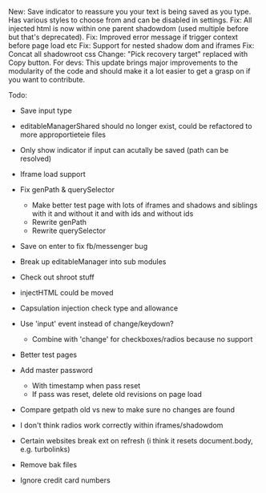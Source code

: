 New: Save indicator to reassure you your text is being saved as you type. Has various styles to choose from and can be disabled in settings.
Fix: All injected html is now within one parent shadowdom (used multiple before but that's deprecated).
Fix: Improved error message if trigger context before page load etc
Fix: Support for nested shadow dom and iframes
Fix: Concat all shadowroot css
Change: "Pick recovery target" replaced with Copy button.
For devs: This update brings major improvements to the modularity of the code and should make it a lot easier to get a grasp on if you want to contribute.


Todo:
- Save input type
- editableManagerShared should no longer exist, could be refactored to more approportieteie files
- Only show indicator if input can acutally be saved (path can be resolved)
- Iframe load support
- Fix genPath & querySelector
	- Make better test page with lots of iframes and shadows and siblings with it and without it and with ids and without ids
	- Rewrite genPath
	- Rewrite querySelector
- Save on enter to fix fb/messenger bug
- Break up editableManager into sub modules
- Check out shroot stuff
- injectHTML could be moved
- Capsulation injection check type and allowance
- Use 'input' event instead of change/keydown?
	- Combine with 'change' for checkboxes/radios because no support

- Better test pages
- Add master password	
	- With timestamp when pass reset
	- If pass was reset, delete old revisions on page load
- Compare getpath old vs new to make sure no changes are found
- I don't think radios work correctly within iframes/shadowdom
- Certain websites break ext on refresh (i think it resets document.body, e.g. turbolinks)
- Remove bak files
- Ignore credit card numbers